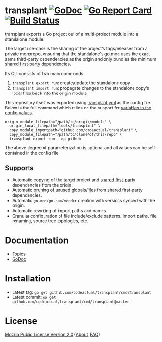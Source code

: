 # transplant [![GoDoc](https://godoc.org/github.com/codeactual/transplant?status.svg)](https://pkg.go.dev/mod/github.com/codeactual/transplant) [![Go Report Card](https://goreportcard.com/badge/github.com/codeactual/transplant)](https://goreportcard.com/report/github.com/codeactual/transplant) [![Build Status](https://travis-ci.org/codeactual/transplant.png)](https://travis-ci.org/codeactual/transplant)

transplant exports a Go project out of a multi-project module into a standalone module.

The target use-case is the sharing of the project's tags/releases from a private monorepo, ensuring that the standalone's go.mod uses the exact same third-party dependencies as the origin and only bundles the minimum [shared first-party dependencies](doc/README.md#shared-first-party-dependencies).

Its CLI consists of two main commands:

1. `transplant export run`: create/update the standalone copy
1. `transplant import run`: propagate changes to the standalone copy's local files back into the origin module

This repository itself was exported using [transplant.yml](transplant.yml) as the config file. Below is the full command which relies on the support for [variables in the config values](doc/config.md#variables).

```
origin_module_filepath="/path/to/origin/module" \
  origin_local_filepath="tools/transplant" \
  copy_module_importpath="github.com/codeactual/transplant" \
  copy_module_filepath="/path/to/clone/of/this/repo" \
  transplant export run --op github
```

The above degree of parameterization is optional and all values can be self-contained in the config file.

## Supports

- Automatic copying of the target project and [shared first-party dependencies](doc/README.md#shared-first-party-dependencies) from the origin.
- Automatic [pruning](doc/features.md#pruning) of unused globals/files from shared first-party dependencies.
- Automatic `go.mod/go.sum/vendor` creation with versions synced with the origin.
- Automatic rewriting of import paths and names.
- Granular configuration of file include/exclude patterns, import paths, file renaming, source tree topologies, etc.

# Documentation

- [Topics](doc/README.md)
- [GoDoc](https://pkg.go.dev/mod/github.com/codeactual/transplant/internal/transplant)

# Installation

- Latest tag: `go get github.com/codeactual/transplant/cmd/transplant`
- Latest commit: `go get github.com/codeactual/transplant/cmd/transplant@master`

# License

[Mozilla Public License Version 2.0](https://www.mozilla.org/en-US/MPL/2.0/) ([About](https://www.mozilla.org/en-US/MPL/), [FAQ](https://www.mozilla.org/en-US/MPL/2.0/FAQ/))
